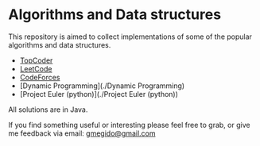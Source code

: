 # Algorithms and Data structures

This repository is aimed to collect implementations of some of the popular algorithms and data structures.

- [TopCoder](./TopCoder)
- [LeetCode](./LeetCode)
- [CodeForces](./CodeForces)
- [Dynamic Programming](./Dynamic Programming)
- [Project Euler (python)](./Project Euler (python))

All solutions are in Java.

If you find something useful or interesting please feel free to grab, or give me feedback via email: gmegido@gmail.com

